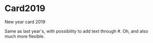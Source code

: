# Card2019
New year card 2019

Same as last year's, with possibility to add text through #. Oh, and also much more flexible.
